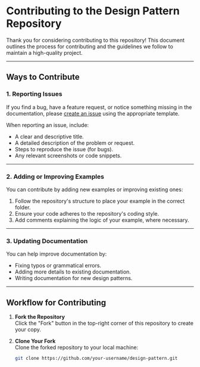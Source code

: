 # Contributing to the Design Pattern Repository

Thank you for considering contributing to this repository! This document outlines the process for contributing and the guidelines we follow to maintain a high-quality project.

---

## Ways to Contribute

### 1. Reporting Issues
If you find a bug, have a feature request, or notice something missing in the documentation, please [create an issue](https://github.com/your-repository/issues) using the appropriate template.

When reporting an issue, include:
- A clear and descriptive title.
- A detailed description of the problem or request.
- Steps to reproduce the issue (for bugs).
- Any relevant screenshots or code snippets.

---

### 2. Adding or Improving Examples
You can contribute by adding new examples or improving existing ones:
1. Follow the repository's structure to place your example in the correct folder.
2. Ensure your code adheres to the repository's coding style.
3. Add comments explaining the logic of your example, where necessary.

---

### 3. Updating Documentation
You can help improve documentation by:
- Fixing typos or grammatical errors.
- Adding more details to existing documentation.
- Writing documentation for new design patterns.

---

## Workflow for Contributing

1. **Fork the Repository**  
   Click the "Fork" button in the top-right corner of this repository to create your copy.

2. **Clone Your Fork**  
   Clone the forked repository to your local machine:
   ```bash
   git clone https://github.com/your-username/design-pattern.git
